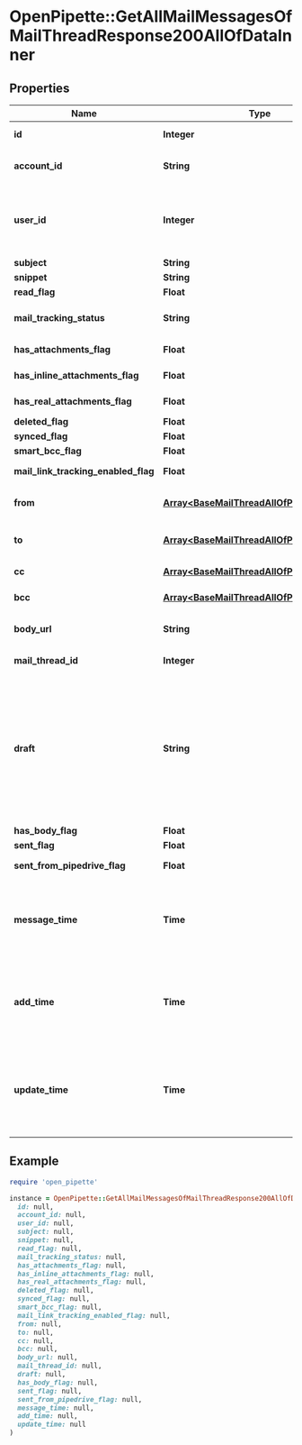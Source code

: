 # OpenPipette::GetAllMailMessagesOfMailThreadResponse200AllOfDataInner

## Properties

| Name | Type | Description | Notes |
| ---- | ---- | ----------- | ----- |
| **id** | **Integer** | ID of the mail thread | [optional] |
| **account_id** | **String** | The connection account ID | [optional] |
| **user_id** | **Integer** | ID of the user whom mail message will be assigned to | [optional] |
| **subject** | **String** | The subject | [optional] |
| **snippet** | **String** | A snippet | [optional] |
| **read_flag** | **Float** |  | [optional][default to READ_FLAG::N0] |
| **mail_tracking_status** | **String** | Mail tracking status | [optional] |
| **has_attachments_flag** | **Float** |  | [optional][default to HAS_ATTACHMENTS_FLAG::N0] |
| **has_inline_attachments_flag** | **Float** |  | [optional][default to HAS_INLINE_ATTACHMENTS_FLAG::N0] |
| **has_real_attachments_flag** | **Float** |  | [optional][default to HAS_REAL_ATTACHMENTS_FLAG::N0] |
| **deleted_flag** | **Float** |  | [optional][default to DELETED_FLAG::N0] |
| **synced_flag** | **Float** |  | [optional][default to SYNCED_FLAG::N0] |
| **smart_bcc_flag** | **Float** |  | [optional][default to SMART_BCC_FLAG::N0] |
| **mail_link_tracking_enabled_flag** | **Float** |  | [optional][default to MAIL_LINK_TRACKING_ENABLED_FLAG::N0] |
| **from** | [**Array&lt;BaseMailThreadAllOfPartiesToInner&gt;**](BaseMailThreadAllOfPartiesToInner.md) | Senders of the mail thread | [optional] |
| **to** | [**Array&lt;BaseMailThreadAllOfPartiesToInner&gt;**](BaseMailThreadAllOfPartiesToInner.md) | Recipients of the mail thread | [optional] |
| **cc** | [**Array&lt;BaseMailThreadAllOfPartiesToInner&gt;**](BaseMailThreadAllOfPartiesToInner.md) | Participants of the Cc | [optional] |
| **bcc** | [**Array&lt;BaseMailThreadAllOfPartiesToInner&gt;**](BaseMailThreadAllOfPartiesToInner.md) | Participants of the Bcc | [optional] |
| **body_url** | **String** | A link to the mail thread message | [optional] |
| **mail_thread_id** | **Integer** | ID of the mail thread | [optional] |
| **draft** | **String** | If the mail message has a draft status then the value is the mail message object as JSON formatted string, otherwise &#x60;null&#x60;. | [optional] |
| **has_body_flag** | **Float** |  | [optional][default to HAS_BODY_FLAG::N0] |
| **sent_flag** | **Float** |  | [optional][default to SENT_FLAG::N0] |
| **sent_from_pipedrive_flag** | **Float** |  | [optional][default to SENT_FROM_PIPEDRIVE_FLAG::N0] |
| **message_time** | **Time** | The time when the mail message was received or created | [optional] |
| **add_time** | **Time** | The time when the mail message was inserted to database | [optional] |
| **update_time** | **Time** | The time when the mail message was updated in database received | [optional] |

## Example

```ruby
require 'open_pipette'

instance = OpenPipette::GetAllMailMessagesOfMailThreadResponse200AllOfDataInner.new(
  id: null,
  account_id: null,
  user_id: null,
  subject: null,
  snippet: null,
  read_flag: null,
  mail_tracking_status: null,
  has_attachments_flag: null,
  has_inline_attachments_flag: null,
  has_real_attachments_flag: null,
  deleted_flag: null,
  synced_flag: null,
  smart_bcc_flag: null,
  mail_link_tracking_enabled_flag: null,
  from: null,
  to: null,
  cc: null,
  bcc: null,
  body_url: null,
  mail_thread_id: null,
  draft: null,
  has_body_flag: null,
  sent_flag: null,
  sent_from_pipedrive_flag: null,
  message_time: null,
  add_time: null,
  update_time: null
)
```


